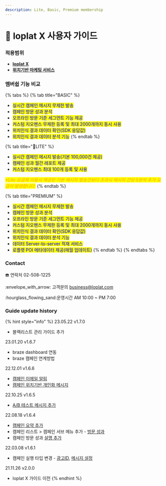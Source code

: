 ```yaml
---
description: Lite, Basic, Premium membership
---
```


# 🎯 loplat X 사용자 가이드

### **적용범위**

* [**loplat X**](https://x.loplat.com)
* [**위치기반 마케팅 서비스**](https://lbms.uplus.co.kr)

### **멤버쉽 기능 비교**

{% tabs %}
{% tab title="BASIC" %}
* <mark style="color:blue;">실시간 캠페인 메시지 무제한 발송</mark>
* <mark style="color:blue;">캠페인 방문 성과 분석</mark>
* <mark style="color:blue;">오프라인 방문 기준 세그먼트 기능 제공</mark>
* <mark style="color:blue;">커스텀 지오펜스 무제한 등록 및 최대 2000개까지 동시 사용</mark>
* <mark style="color:blue;">위치인식 결과 데이터 확인(SDK 응답값)</mark>
* <mark style="color:blue;">위치인식 결과 데이터 분석 기능</mark>
{% endtab %}

{% tab title="LITE" %}
* <mark style="color:blue;">실시간 캠페인 메시지 발송(기본 100,000건 제공)</mark>
* <mark style="color:blue;">캠페인 성과 월간 레포트 제공</mark>
* <mark style="color:blue;">커스텀 지오펜스 최대 100개 등록 및 사용</mark>

_<mark style="color:orange;">\*Lite 요금제 이용시 제공된 기본 메시지 발송건보다 초과시 메시지 건당 5원씩 추가 요금이 발생합니다.</mark>_
{% endtab %}

{% tab title="PREMIUM" %}
* <mark style="color:blue;">실시간 캠페인 메시지 무제한 발송</mark>
* <mark style="color:blue;">캠페인 방문 성과 분석</mark>
* <mark style="color:blue;">오프라인 방문 기준 세그먼트 기능 제공</mark>
* <mark style="color:blue;">커스텀 지오펜스 무제한 등록 및 최대 2000개까지 동시 사용</mark>
* <mark style="color:blue;">위치인식 결과 데이터 확인(SDK 응답값)</mark>
* <mark style="color:blue;">위치인식 결과 데이터 분석 기능</mark>
* <mark style="color:blue;">데이터 Server-to-server 적재 서비스</mark>
* <mark style="color:blue;">로플랫 POI 메타데이터 제공(매월 업데이트)</mark>
{% endtab %}
{% endtabs %}

### Contact

:telephone: 연락처 02-508-1225

:envelope\_with\_arrow: 고객문의 business@loplat.com

:hourglass\_flowing\_sand:운영시간 AM 10:00 \~ PM 7:00

### Guide update history

{% hint style="info" %}
23.05.22 v1.7.0

* 블랙리스트 관리 가이드 추가

23.01.20 v1.6.7

* braze dashboard 연동
* braze 캠페인 연계방법

22.12.01 v1.6.6

* [캠페인 이메일 알림](https://loplat-loplat.gitbook.io/loplat-x/help/faq)
* [캠페인 위치기반 개인화 메시지](https://loplat-loplat.gitbook.io/loplat-x/campaigns/create/message-setting#text)

22.10.25 v1.6.5

* [A/B 테스트 메시지 추가](https://loplat-loplat.gitbook.io/loplat-x/campaigns/create/message-setting#undefined-1)

22.08.18 v1.6.4

* [캠페인 요약 추가](campaigns/list/#undefined-2)
* 캠페인 리스트 > 캠페인 서브 메뉴 추가 - [방문 성과](campaigns/list/#undefined-1)
* 캠페인 방문 성과 [설명 추가](campaigns/report.md#undefined-1)

22.03.08 v1.6.1

* 캠페인 실행 타입 변경 - [광고ID](https://loplat-loplat.gitbook.io/loplat-x/campaigns/create/default-setting#id-1), [메시지 설정](https://loplatx.gitbook.io/loplat-x-documents/campaigns/create/message-setting#undefined)

21.11.26 v2.0.0

* loplat X 가이드 이전
{% endhint %}
